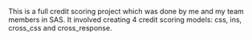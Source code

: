 This is a full credit scoring project which was done by me and my team members in SAS. It involved creating 4 credit scoring models: css, ins, cross_css and cross_response.
